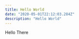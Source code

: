 ```yaml
---
title: Hello World
date: "2020-05-01T22:12:03.284Z"
description: "Hello World"
---
```


Hello There
